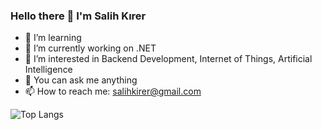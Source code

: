 ### Hello there 👋 I'm Salih Kırer

- 🌱 I’m learning
- 🔭 I’m currently working on .NET
- 👀 I’m interested in Backend Development, Internet of Things, Artificial Intelligence
- 💬 You can ask me anything
- 📫 How to reach me: salihkirer@gmail.com

![Top Langs](https://github-readme-stats.vercel.app/api/top-langs/?username=salihkirer&layout=compact)
<!--
**salihkirer/salihkirer** is a ✨ _special_ ✨ repository because its `README.md` (this file) appears on your GitHub profile.

Here are some ideas to get you started:

- 🔭 I’m currently working on ...

- 👯 I’m looking to collaborate on ...
- 🤔 I’m looking for help with ...
- 💬 You can ask me anything
- 📫 How to reach me: salihkirer@gmail.com
- 😄 Pronouns: ...
- ⚡ Fun fact: ...
-->
